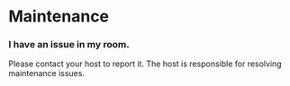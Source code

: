 # Maintenance

### I have an issue in my room.

Please contact your host to report it. The host is responsible for resolving maintenance issues.
